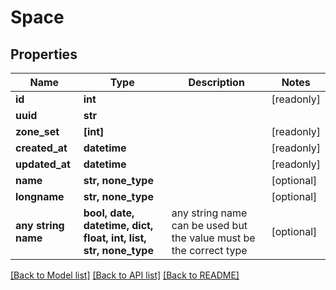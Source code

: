 # Space


## Properties
Name | Type | Description | Notes
------------ | ------------- | ------------- | -------------
**id** | **int** |  | [readonly] 
**uuid** | **str** |  | 
**zone_set** | **[int]** |  | [readonly] 
**created_at** | **datetime** |  | [readonly] 
**updated_at** | **datetime** |  | [readonly] 
**name** | **str, none_type** |  | [optional] 
**longname** | **str, none_type** |  | [optional] 
**any string name** | **bool, date, datetime, dict, float, int, list, str, none_type** | any string name can be used but the value must be the correct type | [optional]

[[Back to Model list]](../README.md#documentation-for-models) [[Back to API list]](../README.md#documentation-for-api-endpoints) [[Back to README]](../README.md)



